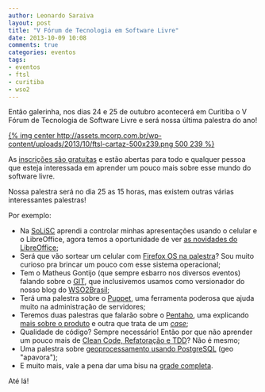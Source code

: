 ```yaml
---
author: Leonardo Saraiva
layout: post
title: "V Fórum de Tecnologia em Software Livre"
date: 2013-10-09 10:08
comments: true
categories: eventos
tags:
- eventos
- ftsl
- curitiba
- wso2
---
```


Então galerinha, nos dias 24 e 25 de outubro acontecerá em Curitiba o V Fórum de Tecnologia de Software Livre e será nossa última palestra do ano!

[{% img center http://assets.mcorp.com.br/wp-content/uploads/2013/10/ftsl-cartaz-500x239.png 500 239 %}](http://assets.mcorp.com.br/wp-content/uploads/2013/10/ftsl-cartaz.png)

As [inscrições são gratuitas](http://www.ftsl.org.br/user/register) e estão abertas para todo e qualquer pessoa que esteja interessada em aprender um pouco mais sobre esse mundo do software livre.

Nossa palestra será no dia 25 as 15 horas, mas existem outras várias interessantes palestras!

Por exemplo:

* Na [SoLiSC](http://www.solisc.org.br) aprendi a controlar minhas apresentações usando o celular e o LibreOffice, agora temos a oportunidade de ver [as novidades do LibreOffice](http://www.ftsl.org.br/novidades-do-libreoffice);
* Será que vão sortear um celular com [Firefox OS na palestra](http://www.ftsl.org.br/firefox-os-sistema-operacional-movel-da-mozilla)? Sou muito curioso pra brincar um pouco com esse sistema operacional;
* Tem o Matheus Gontijo (que sempre esbarro nos diversos eventos) falando sobre o [GIT](http://www.ftsl.org.br/git-esse-cara-e-fera), que inclusivemos usamos como versionador do nosso blog do [WSO2Brasil](http://www.wso2brasil.com.br);
* Terá uma palestra sobre o [Puppet](http://www.ftsl.org.br/instalando-servidores-de-forma-facil-e-rapida-com-o-puppet), uma ferramenta poderosa que ajuda muito na administração de servidores;
* Teremos duas palestras que falarão sobre o [Pentaho](http://www.pentaho.com/), uma explicando [mais sobre o produto](http://www.ftsl.org.br/desenvolvendo-produtos-sobre-plataforma-pentaho) e outra que trata de um [_case_](http://www.ftsl.org.br/pentaho-na-gestao-clinica-e-assistencial-de-pacientes);
* Qualidade de código? Sempre necessário! Então por que não aprender um pouco mais de [Clean Code, Refatoração e TDD](http://www.ftsl.org.br/vamos-falar-de-clean-code-refatoracao-e-tdd-mais-uma-vez)? Não é mesmo;
* Uma palestra sobre [geoprocessamento usando PostgreSQL](http://www.ftsl.org.br/geoprocessamento-com-postgresql) (geo "apavora");
* E muito mais, vale a pena dar uma bisu na [grade completa](http://www.ftsl.org.br/palestras).

Até lá!